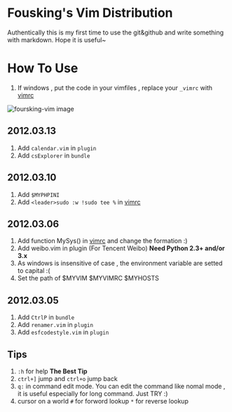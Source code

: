 # Fousking's Vim Distribution

Authentically this is my first time to use the git&github and write something with markdown. Hope it is useful~

# How To Use
1. If windows , put the code in your vimfiles , replace your `_vimrc` with [vimrc]()


![foursking-vim image](http://f.hiphotos.baidu.com/album/s%3D1100%3Bq%3D90/sign=542c814e4ec2d562f608d4ecd721ab9e/f703738da97739125e0faa4ff9198618367ae2f7.jpg)


##  2012.03.13
1. Add `calendar.vim` in `plugin`
2. Add `csExplorer` in `bundle`

##  2012.03.10
1. Add `$MYPHPINI`
2. Add `<leader>sudo :w !sudo tee %` in [vimrc]()

##  2012.03.06
1. Add function MySys() in [vimrc]() and change the formation :)
2. Add weibo.vim in plugin (For Tencent Weibo)     **Need Python 2.3+ and/or 3.x**
3. As windows is insensitive of case , the environment variable are setted to capital :(
4. Set the path of $MYVIM $MYVIMRC $MYHOSTS

## 2012.03.05
1. Add `CtrlP` in `bundle`
2. Add `renamer.vim` in `plugin`
3. Add `esfcodestyle.vim` in `plugin`


##  Tips
1.  `:h` for help **The Best Tip**
2.  `ctrl+]` jump and `ctrl+o` jump back
3.  `q:` in command edit mode. You can edit the command like nomal mode , it is useful especially for long command. Just TRY :)
4.  cursor on a world  `#` for forword lookup `*` for reverse lookup














[Fousking]:https://github.com/forsking
[Sround]:http://www.baidu.com
[vimrc]:https://github.com/foursking/.vim/blob/master/vimrc
[foursking-vim-img]:http://h.hiphotos.baidu.com/album/s%3D1100%3Bq%3D90/sign=7b29971418d8bc3ec20802cbb2bb9d6f/63d0f703918fa0ec1f524623279759ee3d6ddb02.jpg



